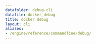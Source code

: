 ```yaml
---
datafolder: debug-cli
datafile: docker_debug
title: docker debug
layout: cli
aliases:
- /engine/reference/commandline/debug/
---
```

